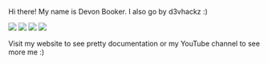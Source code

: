 Hi there! My name is Devon Booker. I also go by d3vhackz :)

<a href="https://www.d3vhackz.com/"><img src="https://img.shields.io/badge/-Website-000000?style=for-the-badge&logo=web&logoColor=white" /></a>
<a href="https://www.linkedin.com/in/d3vhackz/"><img src="https://img.shields.io/badge/-LinkedIn-0072b1?&style=for-the-badge&logo=linkedin&logoColor=white" /></a>
<a href="https://www.instagram.com/d3vhackz/"><img src="https://img.shields.io/badge/-Instagram-E4405F?style=for-the-badge&logo=instagram&logoColor=white" /></a>
<a href="https://www.youtube.com/@d3vhackz"><img src="https://img.shields.io/badge/-YouTube-FF0000?style=for-the-badge&logo=youtube&logoColor=white" /></a>

Visit my website to see pretty documentation or my YouTube channel to see more me :)
